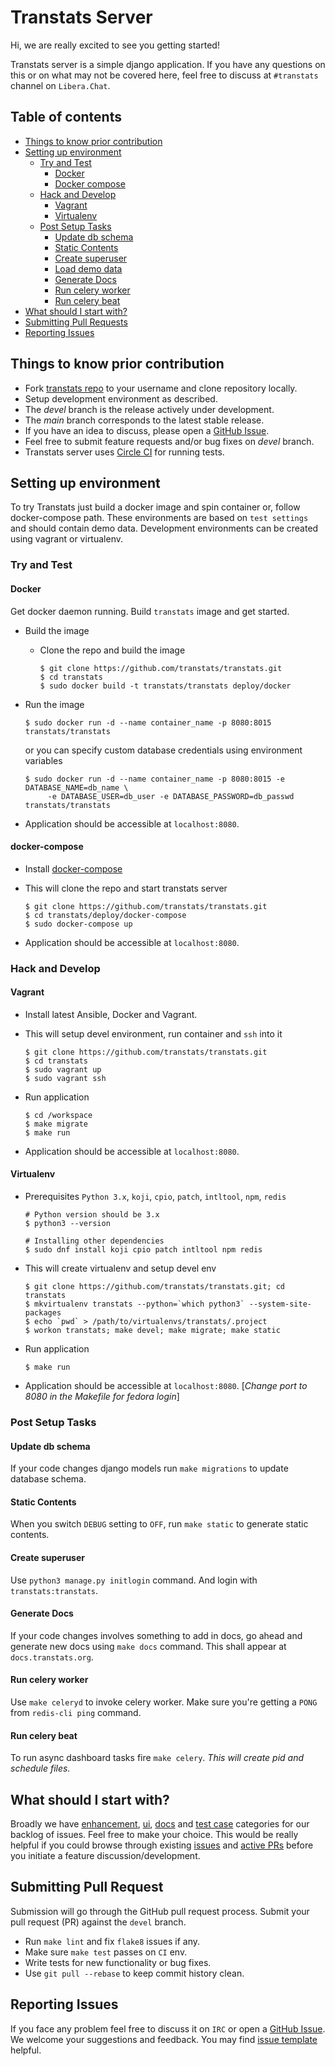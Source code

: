 # Transtats Server

Hi, we are really excited to see you getting started!

Transtats server is a simple django application. If you have any questions on this or on what may not be covered here, feel free to discuss at `#transtats` channel on `Libera.Chat`.

## Table of contents

* [Things to know prior contribution](#things-to-know-prior-contribution)
* [Setting up environment](#setting-up-environment)
  * [Try and Test](#try-and-test)
    * [Docker](#docker)
    * [Docker compose](#docker-compose)
  * [Hack and Develop](#hack-and-develop)
    * [Vagrant](#vagrant)
    * [Virtualenv](#virtualenv)
  * [Post Setup Tasks](#post-setup-tasks)
     * [Update db schema](#update-db-schema)
     * [Static Contents](#static-contents)
     * [Create superuser](#create-superuser)
     * [Load demo data](#load-demo-data)
     * [Generate Docs](#generate-docs)
     * [Run celery worker](#run-celery-worker)
     * [Run celery beat](#run-celery-beat)
* [What should I start with?](#what-should-i-start-with)
* [Submitting Pull Requests](#submitting-pull-requests)
* [Reporting Issues](#reporting-issues)

## Things to know prior contribution

- Fork [transtats repo](https://github.com/transtats/transtats) to your username and clone repository locally.
- Setup development environment as described.
- The *devel* branch is the release actively under development.
- The *main* branch corresponds to the latest stable release.
- If you have an idea to discuss, please open a [GitHub Issue](https://github.com/transtats/transtats/issues/new).
- Feel free to submit feature requests and/or bug fixes on *devel* branch.
- Transtats server uses [Circle CI](https://circleci.com/gh/transtats/transtats) for running tests.

## Setting up environment

To try Transtats just build a docker image and spin container or, follow docker-compose path. These environments are based on `test settings` and should contain demo data. Development environments can be created using vagrant or virtualenv.

### Try and Test

#### Docker

Get docker daemon running. Build `transtats` image and get started.

- Build the image

  - Clone the repo and build the image 
    ```shell
    $ git clone https://github.com/transtats/transtats.git
    $ cd transtats
    $ sudo docker build -t transtats/transtats deploy/docker
    ```

- Run the image
  ```shell
  $ sudo docker run -d --name container_name -p 8080:8015 transtats/transtats
  ```
  or you can specify custom database credentials using environment variables 
  ```shell
  $ sudo docker run -d --name container_name -p 8080:8015 -e DATABASE_NAME=db_name \
       -e DATABASE_USER=db_user -e DATABASE_PASSWORD=db_passwd transtats/transtats
  ```
  
- Application should be accessible at `localhost:8080`.

#### docker-compose

- Install [docker-compose](https://docs.docker.com/compose) 

- This will clone the repo and start transtats server
  ```shell
  $ git clone https://github.com/transtats/transtats.git
  $ cd transtats/deploy/docker-compose
  $ sudo docker-compose up
  ```

- Application should be accessible at `localhost:8080`.

### Hack and Develop

#### Vagrant

- Install latest Ansible, Docker and Vagrant.

- This will setup devel environment, run container and `ssh` into it
  ```shell
  $ git clone https://github.com/transtats/transtats.git
  $ cd transtats
  $ sudo vagrant up
  $ sudo vagrant ssh
  ```

- Run application
  ```shell
  $ cd /workspace
  $ make migrate
  $ make run
  ```

- Application should be accessible at `localhost:8080`.

#### Virtualenv

- Prerequisites `Python 3.x`, `koji`, `cpio`, `patch`, `intltool`, `npm`, `redis`
  ```console
  # Python version should be 3.x
  $ python3 --version

  # Installing other dependencies
  $ sudo dnf install koji cpio patch intltool npm redis
  ```

- This will create virtualenv and setup devel env
  ```shell
  $ git clone https://github.com/transtats/transtats.git; cd transtats
  $ mkvirtualenv transtats --python=`which python3` --system-site-packages
  $ echo `pwd` > /path/to/virtualenvs/transtats/.project
  $ workon transtats; make devel; make migrate; make static
  ```

- Run application
  ```shell
  $ make run
  ```

- Application should be accessible at `localhost:8080`. [_Change port to 8080 in the Makefile for fedora login_]
  
### Post Setup Tasks

#### Update db schema

If your code changes django models run `make migrations` to update database schema.

#### Static Contents

When you switch `DEBUG` setting to `OFF`, run `make static` to generate static contents.

#### Create superuser

Use `python3 manage.py initlogin` command. And login with `transtats:transtats`.

#### Generate Docs

If your code changes involves something to add in docs, go ahead and generate new docs using `make docs` command. This shall appear at `docs.transtats.org`.

#### Run celery worker

Use `make celeryd` to invoke celery worker. Make sure you're getting a `PONG` from `redis-cli ping` command.

#### Run celery beat

To run async dashboard tasks fire `make celery`. *This will create pid and schedule files.*

## What should I start with?

Broadly we have [enhancement](https://github.com/transtats/transtats/issues?q=is%3Aopen+is%3Aissue+label%3Aenhancement), [ui](https://github.com/transtats/transtats/issues?q=is%3Aopen+is%3Aissue+label%3Aui), [docs](https://github.com/transtats/transtats/issues?q=is%3Aopen+is%3Aissue+label%3Adocs) and [test case](https://github.com/transtats/transtats/issues?q=is%3Aopen+is%3Aissue+label%3A%22test+case%22) categories for our backlog of issues. Feel free to make your choice. This would be really helpful if you could browse through existing [issues](https://github.com/transtats/transtats/issues) and [active PRs](https://github.com/transtats/transtats/pulls) before you initiate a feature discussion/development.

## Submitting Pull Request

Submission will go through the GitHub pull request process. Submit your pull request (PR) against the `devel` branch.

- Run `make lint` and fix `flake8` issues if any.
- Make sure `make test` passes on `CI` env.
- Write tests for new functionality or bug fixes.
- Use `git pull --rebase` to keep commit history clean.

## Reporting Issues

If you face any problem feel free to discuss it on `IRC` or open a [GitHub Issue](https://github.com/transtats/transtats/issues/new). We welcome your suggestions and feedback. You may find [issue template](https://github.com/transtats/transtats/blob/devel/.github/ISSUE_TEMPLATE.md) helpful.

